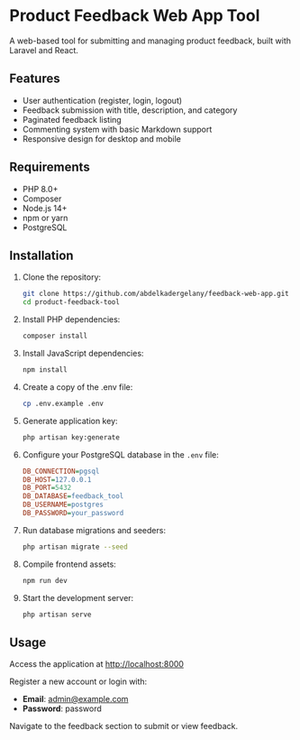 # Product Feedback Web App Tool

A web-based tool for submitting and managing product feedback, built with Laravel and React.

## Features

- User authentication (register, login, logout)
- Feedback submission with title, description, and category
- Paginated feedback listing
- Commenting system with basic Markdown support
- Responsive design for desktop and mobile

## Requirements

- PHP 8.0+
- Composer
- Node.js 14+
- npm or yarn
- PostgreSQL

## Installation

1. Clone the repository:
   ```bash
   git clone https://github.com/abdelkadergelany/feedback-web-app.git
   cd product-feedback-tool
   ```

2. Install PHP dependencies:
   ```bash
   composer install
   ```

3. Install JavaScript dependencies:
   ```bash
   npm install
   ```

4. Create a copy of the .env file:
   ```bash
   cp .env.example .env
   ```

5. Generate application key:
   ```bash
   php artisan key:generate
   ```

6. Configure your PostgreSQL database in the `.env` file:
   ```ini
   DB_CONNECTION=pgsql
   DB_HOST=127.0.0.1
   DB_PORT=5432
   DB_DATABASE=feedback_tool
   DB_USERNAME=postgres
   DB_PASSWORD=your_password
   ```

7. Run database migrations and seeders:
   ```bash
   php artisan migrate --seed
   ```

8. Compile frontend assets:
   ```bash
   npm run dev
   ```

9. Start the development server:
   ```bash
   php artisan serve
   ```

## Usage

Access the application at [http://localhost:8000](http://localhost:8000)

Register a new account or login with:

- **Email**: admin@example.com  
- **Password**: password  

Navigate to the feedback section to submit or view feedback.
